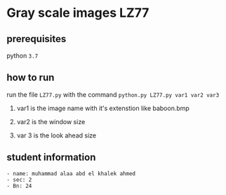# Gray scale images LZ77

## prerequisites

python `3.7`

## how to run

run the file `LZ77.py` with the command `python.py LZ77.py var1 var2 var3`

1. var1 is the image name with it's extenstion like baboon.bmp

2. var2 is the window size

3. var 3 is the look ahead size

## student information

    - name: muhammad alaa abd el khalek ahmed
    - sec: 2
    - Bn: 24
